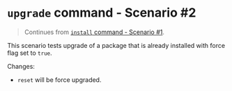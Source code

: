 # `upgrade` command - Scenario #2

> Continues from [`install` command - Scenario #1](../../../install/scenarios/1/README.md).

This scenario tests upgrade of a package that is already installed
with force flag set to `true`.

Changes:

- `reset` will be force upgraded.

